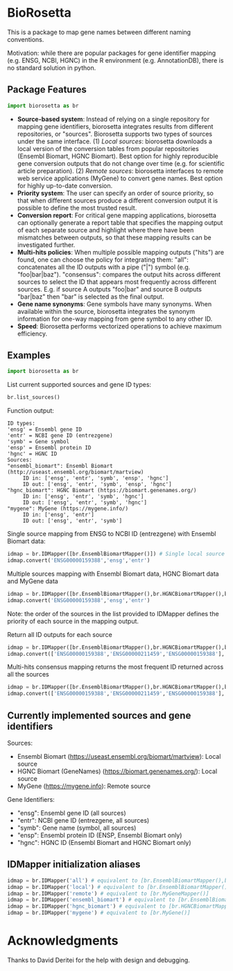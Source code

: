 # BioRosetta

This is a package to map gene names between different naming conventions.

Motivation: while there are popular packages for gene identifier mapping (e.g. ENSG, NCBI, HGNC) in the R environment (e.g. AnnotationDB), there is no standard solution in python.

## Package Features

```python
import biorosetta as br
```

- **Source-based system**: Instead of relying on a single repository for mapping gene identifiers, biorosetta integrates results from different repositories, or "sources". Biorosetta supports two types of sources under the same interface. (1) *Local sources*: biorosetta downloads a local version of the conversion tables from popular repositories (Ensembl Biomart, HGNC Biomart). Best option for highly reproducible gene conversion outputs that do not change over time (e.g. for scientific article preparation). (2) *Remote sources*: biorosetta interfaces to remote web service applications (MyGene) to convert gene names. Best option for highly up-to-date conversion.
- **Priority system**: The user can specify an order of source priority, so that when different sources produce a different conversion output it is possible to define the most trusted result. 
- **Conversion report**: For critical gene mapping applications, biorosetta can optionally generate a report table that specifies the mapping output of each separate source and highlight where there have been mismatches between outputs, so that these mapping results can be investigated further.
- **Multi-hits policies**: When multiple possible mapping outputs ("hits") are found, one can choose the policy for integrating them: "all": concatenates all the ID outputs with a pipe ("|") symbol (e.g. "foo|bar|baz"). "consensus": compares the output hits across different sources to select the ID that appears most frequently across different sources. E.g. if source A outputs "foo|bar" and source B outputs "bar|baz" then "bar" is selected as the final output.
- **Gene name synonyms**: Gene symbols have many synonyms. When available within the source, biorosetta integrates the synonym information for one-way mapping from gene symbol to any other ID.
- **Speed**: Biorosetta performs vectorized operations to achieve maximum efficiency. 

## Examples

```python
import biorosetta as br
```

List current supported sources and gene ID types:
```python
br.list_sources()
```
Function output:
```
ID types:
'ensg' = Ensembl gene ID
'entr' = NCBI gene ID (entrezgene)
'symb' = Gene symbol
'ensp' = Ensembl protein ID
'hgnc' = HGNC ID
Sources:
"ensembl_biomart": Ensembl Biomart (http://useast.ensembl.org/biomart/martview) 
	 ID in: ['ensg', 'entr', 'symb', 'ensp', 'hgnc'] 
	 ID out: ['ensg', 'entr', 'symb', 'ensp', 'hgnc']
"hgnc_biomart": HGNC Biomart (https://biomart.genenames.org/) 
	 ID in: ['ensg', 'entr', 'symb', 'hgnc'] 
	 ID out: ['ensg', 'entr', 'symb', 'hgnc']
"mygene": MyGene (https://mygene.info/) 
	 ID in: ['ensg', 'entr'] 
	 ID out: ['ensg', 'entr', 'symb']
```

Single source mapping from ENSG to NCBI ID (entrezgene) with Ensembl Biomart data:
```python
idmap = br.IDMapper([br.EnsemblBiomartMapper()]) # Single local source
idmap.convert('ENSG00000159388','ensg','entr')
```
Multiple sources mapping with Ensembl Biomart data, HGNC Biomart data and MyGene data
```python
idmap = br.IDMapper([br.EnsemblBiomartMapper(),br.HGNCBiomartMapper(),br.MyGeneMapper()]) # Multiple sources
idmap.convert('ENSG00000159388','ensg','entr')
```

Note: the order of the sources in the list provided to IDMapper defines the priority of each source in the mapping output.

Return all ID outputs for each source
```python
idmap = br.IDMapper([br.EnsemblBiomartMapper(),br.HGNCBiomartMapper(),br.MyGeneMapper()]) # Multiple sources
idmap.convert(['ENSG00000159388','ENSG00000211459','ENSG00000159388'],'ensg','ensp', multi_hits='all')
```

Multi-hits consensus mapping returns the most frequent ID returned across all the sources
```python
idmap = br.IDMapper([br.EnsemblBiomartMapper(),br.HGNCBiomartMapper(),br.MyGeneMapper()]) # Multiple sources
idmap.convert(['ENSG00000159388','ENSG00000211459','ENSG00000159388'],'ensg','ensp', multi_hits='consensus')
```

## Currently implemented sources and gene identifiers

Sources:
- Ensembl Biomart (https://useast.ensembl.org/biomart/martview): Local source
- HGNC Biomart (GeneNames) (https://biomart.genenames.org/): Local source
- MyGene (https://mygene.info): Remote source

Gene Identifiers:

- "ensg": Ensembl gene ID (all sources)
- "entr": NCBI gene ID (entrezgene, all sources)
- "symb": Gene name (symbol, all sources)
- "ensp": Ensembl protein ID (ENSP, Ensembl Biomart only)
- "hgnc": HGNC ID (Ensembl Biomart and HGNC Biomart only)


## IDMapper initialization aliases

```python
idmap = br.IDMapper('all') # equivalent to [br.EnsemblBiomartMapper(),br.HGNCBiomartMapper(),br.MyGeneMapper()]
idmap = br.IDMapper('local') # equivalent to [br.EnsemblBiomartMapper(),br.HGNCBiomartMapper()]
idmap = br.IDMapper('remote') # equivalent to [br.MyGeneMapper()]
idmap = br.IDMapper('ensembl_biomart') # equivalent to [br.EnsemblBiomartMapper()]
idmap = br.IDMapper('hgnc_biomart') # equivalent to [br.HGNCBiomartMapper()]
idmap = br.IDMapper('mygene') # equivalent to [br.MyGene()]
```

# Acknowledgments

Thanks to David Deritei for the help with design and debugging.